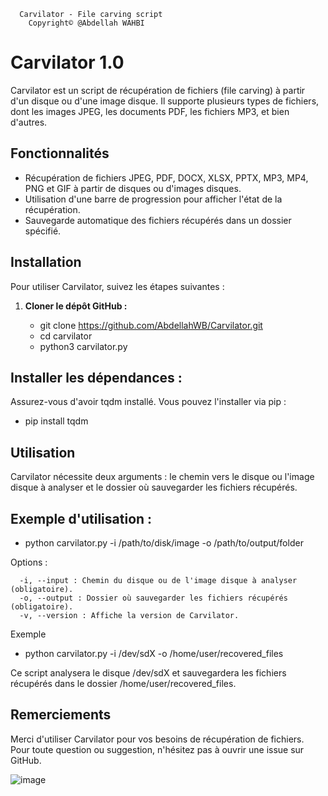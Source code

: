       Carvilator - File carving script 
        Copyright© @Abdellah WAHBI                         
# Carvilator 1.0

Carvilator est un script de récupération de fichiers (file carving) à partir d'un disque ou d'une image disque. Il supporte plusieurs types de fichiers, dont les images JPEG, les documents PDF, les fichiers MP3, et bien d'autres.

## Fonctionnalités

- Récupération de fichiers JPEG, PDF, DOCX, XLSX, PPTX, MP3, MP4, PNG et GIF à partir de disques ou d'images disques.
- Utilisation d'une barre de progression pour afficher l'état de la récupération.
- Sauvegarde automatique des fichiers récupérés dans un dossier spécifié.

## Installation

Pour utiliser Carvilator, suivez les étapes suivantes :

1. **Cloner le dépôt GitHub :**

   - git clone https://github.com/AbdellahWB/Carvilator.git
   - cd carvilator
   - python3 carvilator.py
  
  ## Installer les dépendances :

Assurez-vous d'avoir tqdm installé. Vous pouvez l'installer via pip :

   - pip install tqdm
     
## Utilisation

Carvilator nécessite deux arguments : le chemin vers le disque ou l'image disque à analyser et le dossier où sauvegarder les fichiers récupérés.

## Exemple d'utilisation :

   - python carvilator.py -i /path/to/disk/image -o /path/to/output/folder
     
Options :

      -i, --input : Chemin du disque ou de l'image disque à analyser (obligatoire).
      -o, --output : Dossier où sauvegarder les fichiers récupérés (obligatoire).
      -v, --version : Affiche la version de Carvilator.
   
Exemple

   - python carvilator.py -i /dev/sdX -o /home/user/recovered_files
     
Ce script analysera le disque /dev/sdX et sauvegardera les fichiers récupérés dans le dossier /home/user/recovered_files.

## Remerciements
Merci d'utiliser Carvilator pour vos besoins de récupération de fichiers. Pour toute question ou suggestion, n'hésitez pas à ouvrir une issue sur GitHub.

![image](https://github.com/AbdellahWB/Carvilator/assets/99265207/ab32cbb3-7b5f-4fb0-ba54-3d673ad42b80)
